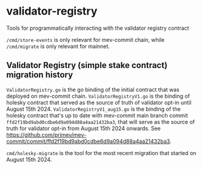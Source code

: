 # validator-registry
Tools for programmatically interacting with the validator registry contract

`/cmd/store-events` is only relevant for mev-commit chain, while `/cmd/migrate` is only relevant for mainnet.

## Validator Registry (simple stake contract) migration history

`ValidatorRegistry.go` is the go binding of the initial contract that was deployed on mev-commit chain.
`ValidatorRegistryV1.go` is the binding of holesky contract that served as the source of truth of validator opt-in until August 15th 2024. `ValidatorRegistryV1_aug15.go` is the binding of the holesky contract that's up to date with mev-commit main branch commit `ffd2f19bd9abd0cdbe6d9a094d88a4aa21432ba3`, that will serve as the source of truth for validator opt-in from August 15th 2024 onwards. See https://github.com/primev/mev-commit/commit/ffd2f19bd9abd0cdbe6d9a094d88a4aa21432ba3.

`cmd/holesky-migrate` is the tool for the most recent migration that started on August 15th 2024.
